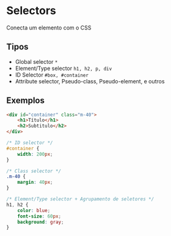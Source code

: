 # Selectors

Conecta um elemento com o CSS

## Tipos

* Global selector `*`
* Element/Type selector `h1, h2, p, div`
* ID Selector `#box, #container`
* Attribute selector, Pseudo-class, Pseudo-element, e outros

## Exemplos

```html
<div id="container" class="m-40">
	<h1>Título</h1>
	<h2>Subtitulo</h2>
</div>
```
```css
/* ID selector */
#container {
	width: 200px;
}

/* Class selector */
.m-40 {
	margin: 40px;
}

/* Element/Type selector + Agrupamento de seletores */
h1, h2 {
	color: blue;
	font-size: 60px;
	background: gray;
}

```